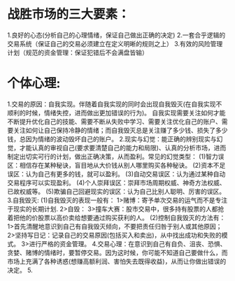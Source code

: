 # 战胜市场的三大要素：
1.良好的心态(分析自己的心理情绪，保证自己做出正确的决定)
2.一套合乎逻辑的交易系统（保证自己的交易必须建立在定义明晰的规则之上）
3.有效的风险管理计划（规范的资金管理：保证犯错后不会满盘皆输）
# 个体心理:
1.交易的原因：自我实现。伴随着自我实现的同时会出现自我毁灭(在自我实现不顺利的时候，情绪失控，进而做出更加错误的行为)。
  自我实现需要关注如何才能不断提升优化自己的技能、需要不断从失败中学习、需要关注优化自己的账户、需要关注如何让自己保持冷静的情绪；而自我毁灭总是关注赚了多少钱、损失了多少钱，总因为情绪的波动毁坏自己的账户。
2.现实与幻觉：能正确的辨别现实与幻觉，才能认真的审视自己(要求要清楚自己的能力和局限)、认真的分析市场，进而制定出切实可行的计划，做出正确决策，从而盈利。常见的幻觉类型：
  (1)智力误区：相信存在某种秘诀，盲目地从大价钱从别人哪里购买各种秘诀。
  (2)资本不足误区：认为自己有更多的钱，就可以盈利。
  (3)自动交易误区：认为通过某种自动交易程序可以实现盈利。
  (4)个人崇拜误区：崇拜市场周期权威、神奇方法权威、已故权威等。
  (5)欺骗自己回避现实的误区：认为自己比别人聪明、厉害的误区。
3.自我毁灭:
  (1)自我毁灭的表现一般有：
    1>赌博：寄予单次交易的运气而不是专注于现实的长期计划.
    2>自毁：
    3>撞车大赛：股市交易中，很多持有股票的人都抢着把他的价股票以高价卖给想要通过购买获利的人。
  (2)控制自我毁灭的方法有：
    1>首先清醒地意识到自己有自我毁灭倾向，不要把责任归咎于别人或其他原因；
    2>坚持写日记：记录自己的交易原因(包括买入和卖出)，从中找出成功和失败的模式。
    3>进行严格的资金管理。
4.交易心理：在意识到自己有自负、沮丧、恐惧、贪婪、赌博的情绪时，要暂停交易。因为这时候，你可能不知道自己要做什么，而市场上充满了各种诱惑(想赚高额利润、害怕失去既得收益)，从而让你做出错误的决定。
5.
       

    